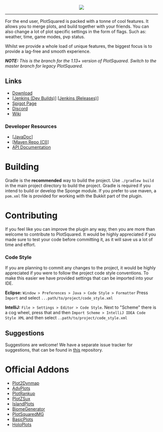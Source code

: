 <p align="center">
    <img src="https://i.imgur.com/Kd7N6uf.png">
</p>

---

For the end user, PlotSquared is packed with a tonne of cool features.
It allows you to merge plots, and build together with your friends. 
You can also change a lot of plot specific settings in the form of
flags. Such as: weather, time, game modes, pvp status. 

Whilst we provide a whole load of unique features, the biggest focus
is to provide a lag-free and smooth experience.

***NOTE:** This is the branch for the 1.13+ version of PlotSquared. Switch to the master branch for legacy PlotSquared.*

## Links

* [Download](https://github.com/IntellectualSites/PlotSquared/releases/tag/dev)
* [[Jenkins (Dev Builds)](https://ci.athion.net/job/PlotSquared-Breaking/)] [[Jenkins (Releases)](https://ci.athion.net/job/PlotSquared-Releases/)]
* [Spigot Page](https://www.spigotmc.org/resources/plotsquared.1177/)
* [Discord](https://discord.gg/ngZCzbU)
* [Wiki](https://github.com/IntellectualSites/PlotSquared/wiki)

### Developer Resources
* [[JavaDoc](https://ci.athion.net/job/PlotSquared-Breaking/javadoc/)]
* [[Maven Repo (CI)](http://ci.athion.net/job/PlotSquared-Breaking/ws/mvn/)]
* [API Documentation](https://github.com/IntellectualSites/PlotSquared/wiki/Developer-documentation-(WIP))

# Building
Gradle is the **recommended** way to build the project. Use `./gradlew build` in the main project directory to build the project. Gradle is required if you intend to build or develop the Sponge module.
If you prefer to use maven, a `pom.xml` file is provided for working with the Bukkit part of the plugin.

# Contributing
If you feel like you can improve the plugin any way, then you are
more than welcome to contribute to PlotSquared. It would be highly
appreciated if you made sure to test your code before committing it, 
as it will save us a lot of time and effort.

### Code Style

If you are planning to commit any changes to the project,
it would be highly appreciated if you were to follow the 
project code style conventions. To make this easier we have
provided settings that can be imported into your IDE.

**Eclipse:**
`Window > Preferences > Java > Code Style > Formatter`
Press `Import` and select `...path/to/project/code_style.xml`

**IntelliJ:**
`File > Settings > Editor > Code Style`. Next to "Scheme" there is a cog wheel, press that and then
`Import Scheme > IntelliJ IDEA Code Style XML` and then select `..path/to/project/code_style.xml`

## Suggestions
Suggestions are welcome! We have a separate issue tracker for suggestions, that can be found in [this](https://github.com/IntellectualSites/PlotSquaredSuggestions) repository.

# Official Addons
* [Plot2Dynmap](http://www.spigotmc.org/resources/plot2dynmap.1292/)
* [AdvPlots](http://www.spigotmc.org/resources/advplots-%CE%B2.1500/)
* [PlotRankup](http://www.spigotmc.org/resources/plotrankup.1571/)
* [PlotZSux](https://www.spigotmc.org/resources/plotzsux.9563/)
* [IslandPlots](https://www.spigotmc.org/resources/islandplots.9421/)
* [BiomeGenerator](https://www.spigotmc.org/resources/biomegenerator.1663/)
* [PlotSquaredMG](https://www.spigotmc.org/resources/plotsquaredmg.8025/)
* [BasicPlots](https://www.spigotmc.org/resources/basicplots.6901/)
* [HoloPlots](https://www.spigotmc.org/resources/holoplots.4880/)
